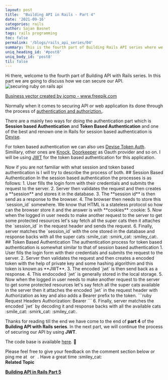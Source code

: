 ```yaml
---
layout: post
title:  "Building API in Rails - Part 4"
date: '2021-09-16'
categories: rails
author: Sajan Basnet
tags: rails programming
toc: false
permalink: '/blogs/rails_api_series/04'
summary: This is the fourth part of Building Rails API series where we will be talking about securing our api.
uniq_heading_id: '#post8'
uniq_body_id: 'post8'
til: false
---
```


<div class="row article-container mb-4">
<div class="col-lg-9 col-md-9 mx-auto pt-3">
Hi there, welcome to the fourth part of Building API with Rails series. In this part we are going to discuss how we can secure our API.
<img class= "img-fluid img-thumbnail img-space mb-0" src="{{site.baseurl}}/assets/img/post8/security.jpg" alt="securing ruby on rails api">
 <p class= "text-center mt-0">
 <a href='https://www.freepik.com/vectors/business' class= "small">Business vector created by jcomp - www.freepik.com</a>
</p>

Normally when it comes to securing API or web application its done through the process of <a href="https://developerblogs.github.io/blogs/security/01#authentication-and-authorization" target="_blank noreferrer">authentication and authoriztion.</a>. 

There are a mainly two ways for doing the authentication part which is **Session based Authentication** and **Token Based Authentication** and one of the best and renown one in Rails for session based authentication is <a href="https://github.com/heartcombo/devise" target="_blank" noreferrer> Devise</a>. 

For token based authentication we can also ues <a href="https://github.com/lynndylanhurley/devise_token_auth" target="_blank" noreferrer>Devise Token Auth</a>. Simillary, other ones are <a href="https://github.com/nsarno/knock" target="_blank" noreferrer>Knock</a>, <a href="https://github.com/doorkeeper-gem/doorkeeper" target="_blank" noreferrer>Doorkeeper</a> as Oauth provider and so on. I will be using <a href="https://github.com/jwt/ruby-jwt" target="_blank" noreferrer>JWT</a> for the token based authentication for this application.
</div>
</div>

<div class="row article-container mb-4">
<div class="col-lg-9 col-md-9 mx-auto pt-3">
Now if you are not familiar with what session and token based authentication is I will try to describe the process of both.
## Session Based Authentication
In the session based authentication the processes is as follows: 
1. User fills the login form with their credentials and submits the request to the server.
2. Server then validates the request and then creates a **session** and stores it in the database.
3. The **session id** is then send as a response to the browser.
4. The browser then needs to store this `session_id` somewhere. We know that HTML is a stateless protocol so how can the browser store it and the answer is with **cookies** :cookie:
5. Now when the logged in user needs to make another request to the server to get some protected resources let's say fetch all the super cats then it attaches the `session_id` in the request header and sends the request.
6. Finally, server matches the `session_id` with the one stored in the database and response backs with all the super cats :smile_cat: ​:smirk_cat: :smiley_cat:.
</div>
</div>

<div class="row article-container mb-4">
<div class="col-lg-9 col-md-9 mx-auto pt-3">
## Token Based Authentication
The authentication process for token based authentication is somewhat similar to that of session based authentication 
1. User fills the login form with their credentials and submits the request to the server.
2. Server then validates the request and then creates a encoded token with the help of private key and some hashing algorithim and this token is known as **JWT**.
3. The encoded `jwt` is then send back as a response.
4. This endocoded `jwt` is generally stored in the local storage.
5. Now when the logged in user needs to make another request to the server to get some protected resources let's say fetch all the super cats available in the server then it attaches the encoded `jwt` in the request header with Authorization as key and also adds a Bearer prefix to the token.
```ruby
Request Headers
Authorization: Bearer <token>
```
6. Finally, server matches the encoded `jwt` by decoding it and response backs with all the available cats :smile_cat: ​:smirk_cat: :smiley_cat:.
</div>
</div>

<div class="row article-container mb-4">
<div class="col-lg-9 col-md-9 mx-auto pt-3">

Thanks for reading till the end we have come to the end of **part 4** of the **Building API with Rails series**. In the next part, we will continue the process of securing our API by using **JWT**.

The code base is available [here](https://github.com/sajanbasnet75/rails_api_series). :beers:

</div>
</div>

<div class="row article-container">
<div class="col-lg-9 col-md-9 mx-auto pt-3">
Please feel free to give your feedback on the comment section below or ping me at <a aria-label="Send email" href="mailto:sajanbasnet75@gmail.com"><i class="icon fa fa-envelope" style="font-size:32px; margin: 0px 3px;"></i></a> or  <a aria-label="My LinkedIn" rel="noreferrer" target="_blank" href="https://www.linkedin.com/in/sajan-basnet-b4b1b0148/"><i class="icon fa fa-linkedin-square" style="font-size:32px; margin: 0px 3px;" aria-hidden="true"></i></a>. Have a great time :smiley_cat:

<div>
<strong>Related Topic</strong>

  <a href="https://developerblogs.github.io/blogs/rails_api_series/05" rel="noreferrer" target="_blank">**Building API in Rails Part 5** </a>
</div>
</div>
</div>
